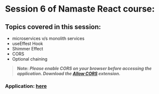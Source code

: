 # Session 6 of Namaste React course:

## Topics covered in this session:

- microservices v/s monolith services
- useEffest Hook
- Shimmer Effect
- CORS
- Optional chaining

> **Note:** **_Please enable CORS on your browser before accessing the application. Download the [Allow CORS](https://chrome.google.com/webstore/detail/allow-cors-access-control/lhobafahddgcelffkeicbaginigeejlf?hl=en) extension._**

### **Application: [here](https://main--frolicking-fudge-6a916d.netlify.app/)**
